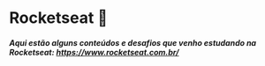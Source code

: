 # Rocketseat 🚀

##### Aqui estão alguns conteúdos e desafios que venho estudando na Rocketseat: https://www.rocketseat.com.br/

